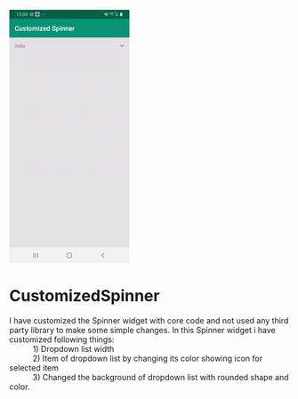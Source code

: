 ![](customized-spinner.gif)
# CustomizedSpinner
I have customized the Spinner widget with core code and not used any third party library to make some simple changes. 
In this Spinner widget i have customized following things:<br>
&emsp;&emsp;&emsp;1) Dropdown list width<br>
&emsp;&emsp;&emsp;2) Item of dropdown list by changing its color showing icon for selected item<br>
&emsp;&emsp;&emsp;3) Changed the background of dropdown list with rounded shape and color.
